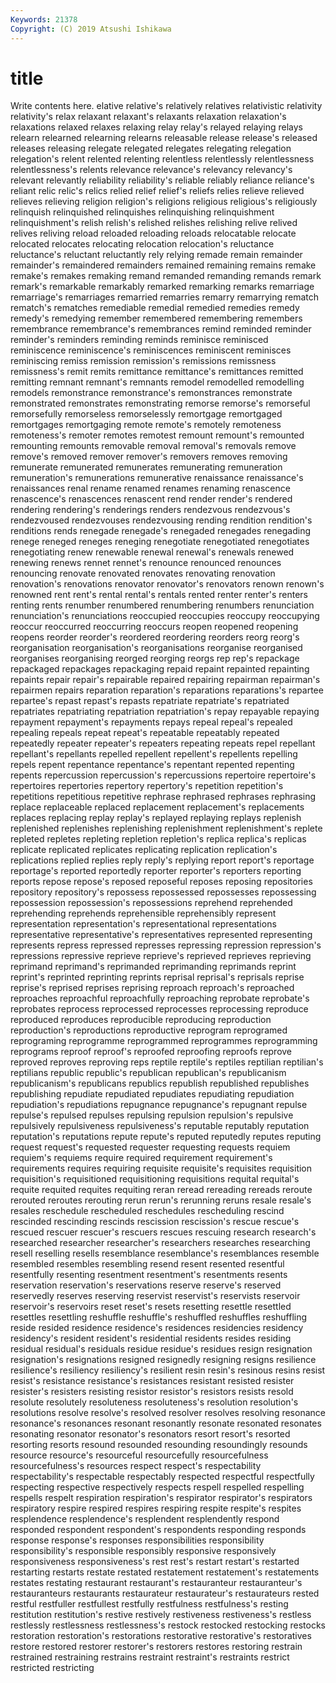 ```yaml
---
Keywords: 21378
Copyright: (C) 2019 Atsushi Ishikawa
---
```


# title

Write contents here.
elative relative's relatively relatives relativistic
relativity relativity's relax relaxant relaxant's relaxants relaxation relaxation's relaxations relaxed
relaxes relaxing relay relay's relayed relaying relays relearn relearned relearning
relearns releasable release release's released releases releasing relegate relegated relegates
relegating relegation relegation's relent relented relenting relentless relentlessly relentlessness relentlessness's
relents relevance relevance's relevancy relevancy's relevant relevantly reliability reliability's reliable
reliably reliance reliance's reliant relic relic's relics relied relief relief's
reliefs relies relieve relieved relieves relieving religion religion's religions religious
religious's religiously relinquish relinquished relinquishes relinquishing relinquishment relinquishment's relish relish's
relished relishes relishing relive relived relives reliving reload reloaded reloading
reloads relocatable relocate relocated relocates relocating relocation relocation's reluctance reluctance's
reluctant reluctantly rely relying remade remain remainder remainder's remaindered remainders
remained remaining remains remake remake's remakes remaking remand remanded remanding
remands remark remark's remarkable remarkably remarked remarking remarks remarriage remarriage's
remarriages remarried remarries remarry remarrying rematch rematch's rematches remediable remedial
remedied remedies remedy remedy's remedying remember remembered remembering remembers remembrance
remembrance's remembrances remind reminded reminder reminder's reminders reminding reminds reminisce
reminisced reminiscence reminiscence's reminiscences reminiscent reminisces reminiscing remiss remission remission's
remissions remissness remissness's remit remits remittance remittance's remittances remitted remitting
remnant remnant's remnants remodel remodelled remodelling remodels remonstrance remonstrance's remonstrances
remonstrate remonstrated remonstrates remonstrating remorse remorse's remorseful remorsefully remorseless remorselessly
remortgage remortgaged remortgages remortgaging remote remote's remotely remoteness remoteness's remoter
remotes remotest remount remount's remounted remounting remounts removable removal removal's
removals remove remove's removed remover remover's removers removes removing remunerate
remunerated remunerates remunerating remuneration remuneration's remunerations remunerative renaissance renaissance's renaissances
renal rename renamed renames renaming renascence renascence's renascences renascent rend
render render's rendered rendering rendering's renderings renders rendezvous rendezvous's rendezvoused
rendezvouses rendezvousing rending rendition rendition's renditions rends renegade renegade's renegaded
renegades renegading renege reneged reneges reneging renegotiate renegotiated renegotiates renegotiating
renew renewable renewal renewal's renewals renewed renewing renews rennet rennet's
renounce renounced renounces renouncing renovate renovated renovates renovating renovation renovation's
renovations renovator renovator's renovators renown renown's renowned rent rent's rental
rental's rentals rented renter renter's renters renting rents renumber renumbered
renumbering renumbers renunciation renunciation's renunciations reoccupied reoccupies reoccupy reoccupying reoccur
reoccurred reoccurring reoccurs reopen reopened reopening reopens reorder reorder's reordered
reordering reorders reorg reorg's reorganisation reorganisation's reorganisations reorganise reorganised reorganises
reorganising reorged reorging reorgs rep rep's repackage repackaged repackages repackaging
repaid repaint repainted repainting repaints repair repair's repairable repaired repairing
repairman repairman's repairmen repairs reparation reparation's reparations reparations's repartee repartee's
repast repast's repasts repatriate repatriate's repatriated repatriates repatriating repatriation repatriation's
repay repayable repaying repayment repayment's repayments repays repeal repeal's repealed
repealing repeals repeat repeat's repeatable repeatably repeated repeatedly repeater repeater's
repeaters repeating repeats repel repellant repellant's repellants repelled repellent repellent's
repellents repelling repels repent repentance repentance's repentant repented repenting repents
repercussion repercussion's repercussions repertoire repertoire's repertoires repertories repertory repertory's repetition
repetition's repetitions repetitious repetitive rephrase rephrased rephrases rephrasing replace replaceable
replaced replacement replacement's replacements replaces replacing replay replay's replayed replaying
replays replenish replenished replenishes replenishing replenishment replenishment's replete repleted repletes
repleting repletion repletion's replica replica's replicas replicate replicated replicates replicating
replication replication's replications replied replies reply reply's replying report report's
reportage reportage's reported reportedly reporter reporter's reporters reporting reports repose
repose's reposed reposeful reposes reposing repositories repository repository's repossess repossessed
repossesses repossessing repossession repossession's repossessions reprehend reprehended reprehending reprehends reprehensible
reprehensibly represent representation representation's representational representations representative representative's representatives represented
representing represents repress repressed represses repressing repression repression's repressions repressive
reprieve reprieve's reprieved reprieves reprieving reprimand reprimand's reprimanded reprimanding reprimands
reprint reprint's reprinted reprinting reprints reprisal reprisal's reprisals reprise reprise's
reprised reprises reprising reproach reproach's reproached reproaches reproachful reproachfully reproaching
reprobate reprobate's reprobates reprocess reprocessed reprocesses reprocessing reproduce reproduced reproduces
reproducible reproducing reproduction reproduction's reproductions reproductive reprogram reprogramed reprograming reprogramme
reprogrammed reprogrammes reprogramming reprograms reproof reproof's reproofed reproofing reproofs reprove
reproved reproves reproving reps reptile reptile's reptiles reptilian reptilian's reptilians
republic republic's republican republican's republicanism republicanism's republicans republics republish republished
republishes republishing repudiate repudiated repudiates repudiating repudiation repudiation's repudiations repugnance
repugnance's repugnant repulse repulse's repulsed repulses repulsing repulsion repulsion's repulsive
repulsively repulsiveness repulsiveness's reputable reputably reputation reputation's reputations repute repute's
reputed reputedly reputes reputing request request's requested requester requesting requests
requiem requiem's requiems require required requirement requirement's requirements requires requiring
requisite requisite's requisites requisition requisition's requisitioned requisitioning requisitions requital requital's
requite requited requites requiting reran reread rereading rereads reroute rerouted
reroutes rerouting rerun rerun's rerunning reruns resale resale's resales reschedule
rescheduled reschedules rescheduling rescind rescinded rescinding rescinds rescission rescission's rescue
rescue's rescued rescuer rescuer's rescuers rescues rescuing research research's researched
researcher researcher's researchers researches researching resell reselling resells resemblance resemblance's
resemblances resemble resembled resembles resembling resend resent resented resentful resentfully
resenting resentment resentment's resentments resents reservation reservation's reservations reserve reserve's
reserved reservedly reserves reserving reservist reservist's reservists reservoir reservoir's reservoirs
reset reset's resets resetting resettle resettled resettles resettling reshuffle reshuffle's
reshuffled reshuffles reshuffling reside resided residence residence's residences residencies residency
residency's resident resident's residential residents resides residing residual residual's residuals
residue residue's residues resign resignation resignation's resignations resigned resignedly resigning
resigns resilience resilience's resiliency resiliency's resilient resin resin's resinous resins
resist resist's resistance resistance's resistances resistant resisted resister resister's resisters
resisting resistor resistor's resistors resists resold resolute resolutely resoluteness resoluteness's
resolution resolution's resolutions resolve resolve's resolved resolver resolves resolving resonance
resonance's resonances resonant resonantly resonate resonated resonates resonating resonator resonator's
resonators resort resort's resorted resorting resorts resound resounded resounding resoundingly
resounds resource resource's resourceful resourcefully resourcefulness resourcefulness's resources respect respect's
respectability respectability's respectable respectably respected respectful respectfully respecting respective respectively
respects respell respelled respelling respells respelt respiration respiration's respirator respirator's
respirators respiratory respire respired respires respiring respite respite's respites resplendence
resplendence's resplendent resplendently respond responded respondent respondent's respondents responding responds
response response's responses responsibilities responsibility responsibility's responsible responsibly responsive responsively
responsiveness responsiveness's rest rest's restart restart's restarted restarting restarts restate
restated restatement restatement's restatements restates restating restaurant restaurant's restauranteur restauranteur's
restauranteurs restaurants restaurateur restaurateur's restaurateurs rested restful restfuller restfullest restfully
restfulness restfulness's resting restitution restitution's restive restively restiveness restiveness's restless
restlessly restlessness restlessness's restock restocked restocking restocks restoration restoration's restorations
restorative restorative's restoratives restore restored restorer restorer's restorers restores restoring
restrain restrained restraining restrains restraint restraint's restraints restrict restricted restricting
